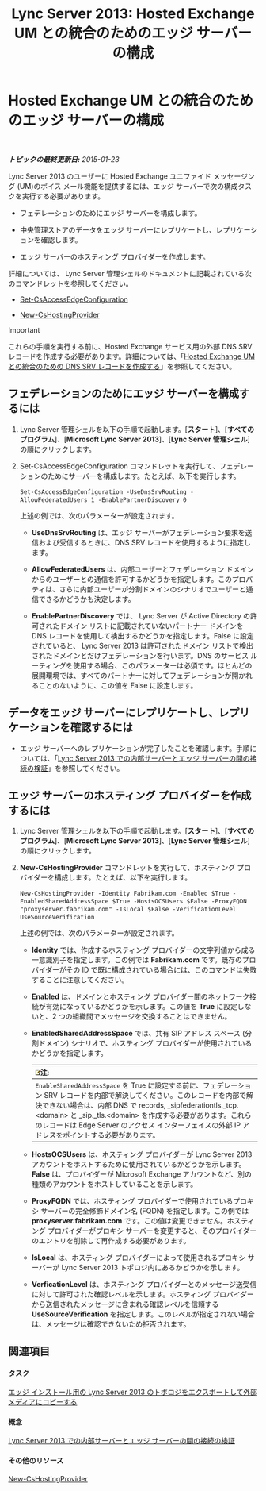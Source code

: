 ﻿---
title: 'Lync Server 2013: Hosted Exchange UM との統合のためのエッジ サーバーの構成'
TOCTitle: Hosted Exchange UM との統合のためのエッジ サーバーの構成
ms:assetid: ede3f2f9-f412-418e-a705-8d8ec98176c5
ms:mtpsurl: https://technet.microsoft.com/ja-jp/library/Gg399075(v=OCS.15)
ms:contentKeyID: 48274052
ms.date: 05/19/2016
mtps_version: v=OCS.15
ms.translationtype: HT
---

# Hosted Exchange UM との統合のためのエッジ サーバーの構成

 

_**トピックの最終更新日:** 2015-01-23_

Lync Server 2013 のユーザーに Hosted Exchange ユニファイド メッセージング (UM)のボイス メール機能を提供するには、エッジ サーバーで次の構成タスクを実行する必要があります。

  - フェデレーションのためにエッジ サーバーを構成します。

  - 中央管理ストアのデータをエッジ サーバーにレプリケートし、レプリケーションを確認します。

  - エッジ サーバーのホスティング プロバイダーを作成します。

詳細については、 Lync Server 管理シェルのドキュメントに記載されている次のコマンドレットを参照してください。

  - [Set-CsAccessEdgeConfiguration](https://docs.microsoft.com/en-us/powershell/module/skype/Set-CsAccessEdgeConfiguration)

  - [New-CsHostingProvider](new-cshostingprovider.md)


> [!IMPORTANT]
> これらの手順を実行する前に、Hosted Exchange サービス用の外部 DNS SRV レコードを作成する必要があります。詳細については、「<A href="lync-server-2013-create-a-dns-srv-record-for-integration-with-hosted-exchange-um.md">Hosted Exchange UM との統合のための DNS SRV レコードを作成する</A>」を参照してください。



## フェデレーションのためにエッジ サーバーを構成するには

1.  Lync Server 管理シェルを以下の手順で起動します。\[**スタート**\]、\[**すべてのプログラム**\]、\[**Microsoft Lync Server 2013**\]、\[**Lync Server 管理シェル**\] の順にクリックします。

2.  Set-CsAccessEdgeConfiguration コマンドレットを実行して、フェデレーションのためにサーバーを構成します。たとえば、以下を実行します。
    
        Set-CsAccessEdgeConfiguration -UseDnsSrvRouting -AllowFederatedUsers 1 -EnablePartnerDiscovery 0
    
    上述の例では、次のパラメーターが設定されます。
    
      - **UseDnsSrvRouting** は、エッジ サーバーがフェデレーション要求を送信および受信するときに、DNS SRV レコードを使用するように指定します。
    
      - **AllowFederatedUsers** は、内部ユーザーとフェデレーション ドメインからのユーザーとの通信を許可するかどうかを指定します。このプロパティは、さらに内部ユーザーが分割ドメインのシナリオでユーザーと通信できるかどうかも決定します。
    
      - **EnablePartnerDiscovery** では、 Lync Server が Active Directory の許可されたドメイン リストに記載されていないパートナー ドメインを DNS レコードを使用して検出するかどうかを指定します。False に設定されていると、 Lync Server 2013 は許可されたドメイン リストで検出されたドメインとだけフェデレーションを行います。DNS のサービス ルーティングを使用する場合、このパラメーターは必須です。ほとんどの展開環境では、すべてのパートナーに対してフェデレーションが開かれることのないように、この値を False に設定します。

## データをエッジ サーバーにレプリケートし、レプリケーションを確認するには

  - エッジ サーバーへのレプリケーションが完了したことを確認します。手順については、「[Lync Server 2013 での内部サーバーとエッジ サーバーの間の接続の検証](lync-server-2013-verify-connectivity-between-internal-servers-and-edge-servers.md)」を参照してください。

## エッジ サーバーのホスティング プロバイダーを作成するには

1.  Lync Server 管理シェルを以下の手順で起動します。\[**スタート**\]、\[**すべてのプログラム**\]、\[**Microsoft Lync Server 2013**\]、\[**Lync Server 管理シェル**\] の順にクリックします。

2.  **New-CsHostingProvider** コマンドレットを実行して、ホスティング プロバイダーを構成します。たとえば、以下を実行します。
    
        New-CsHostingProvider -Identity Fabrikam.com -Enabled $True -EnabledSharedAddressSpace $True -HostsOCSUsers $False -ProxyFQDN "proxyserver.fabrikam.com" -IsLocal $False -VerificationLevel UseSourceVerification
    
    上述の例では、次のパラメーターが設定されます。
    
      - **Identity** では、作成するホスティング プロバイダーの文字列値から成る一意識別子を指定します。この例では **Fabrikam.com** です。既存のプロバイダーがその ID で既に構成されている場合には、このコマンドは失敗することに注意してください。
    
      - **Enabled** は、ドメインとホスティング プロバイダー間のネットワーク接続が有効になっているかどうかを示します。この値を **True** に設定しないと、2 つの組織間でメッセージを交換することはできません。
    
      - **EnabledSharedAddressSpace** では、共有 SIP アドレス スペース (分割ドメイン) シナリオで、ホスティング プロバイダーが使用されているかどうかを指定します。
        
        <table>
        <thead>
        <tr class="header">
        <th><img src="images/Gg412781.note(OCS.15).gif" title="note" alt="note" />注:</th>
        </tr>
        </thead>
        <tbody>
        <tr class="odd">
        <td><code>EnableSharedAddressSpace</code> を True に設定する前に、フェデレーション SRV レコードを内部で解決してください。このレコードを内部で解決できない場合は、内部 DNS で records, _sipfederationtls._tcp.&lt;domain&gt; と _sip._tls.&lt;domain&gt; を作成する必要があります。これらのレコードは Edge Server のアクセス インターフェイスの外部 IP アドレスをポイントする必要があります。</td>
        </tr>
        </tbody>
        </table>
    
      - **HostsOCSUsers** は、ホスティング プロバイダーが Lync Server 2013 アカウントをホストするために使用されているかどうかを示します。 **False** は、プロバイダーが Microsoft Exchange アカウントなど、別の種類のアカウントをホストしていることを示します。
    
      - **ProxyFQDN** では、ホスティング プロバイダーで使用されているプロキシ サーバーの完全修飾ドメイン名 (FQDN) を指定します。この例では **proxyserver.fabrikam.com** です。この値は変更できません。ホスティング プロバイダーがプロキシ サーバーを変更すると、そのプロバイダーのエントリを削除して再作成する必要があります。
    
      - **IsLocal** は、ホスティング プロバイダーによって使用されるプロキシ サーバーが Lync Server 2013 トポロジ内にあるかどうかを示します。
    
      - **VerficationLevel** は、ホスティング プロバイダーとのメッセージ送受信に対して許可された確認レベルを示します。ホスティング プロバイダーから送信されたメッセージに含まれる確認レベルを信頼する **UseSourceVerification** を指定します。このレベルが指定されない場合は、メッセージは確認できないため拒否されます。

## 関連項目

#### タスク

[エッジ インストール用の Lync Server 2013 のトポロジをエクスポートして外部メディアにコピーする](lync-server-2013-export-your-topology-and-copy-it-to-external-media-for-edge-installation.md)  

#### 概念

[Lync Server 2013 での内部サーバーとエッジ サーバーの間の接続の検証](lync-server-2013-verify-connectivity-between-internal-servers-and-edge-servers.md)  

#### その他のリソース

[New-CsHostingProvider](new-cshostingprovider.md)

